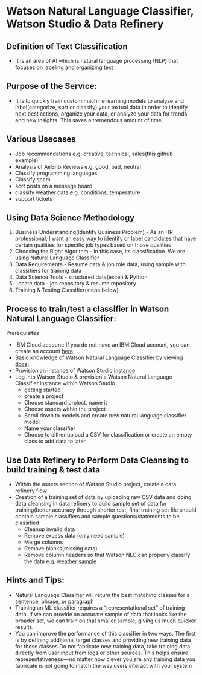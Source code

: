 # Watson Natural Language Classifier, Watson Studio & Data Refinery

## Definition of Text Classification
- It is an area of AI which is natural language processing (NLP) that focuses on labeling and organizing text

## Purpose of the Service:  
- It is to quickly train custom machine learning models to analyze and label(categorize, sort or classify) your textual data in order to identify next best actions, organize your data, or analyze your data for trends and new insights. This saves a tremendous amount of time.

## Various Usecases
- Job recommendations e.g. creative, technical, sales(this github example)
- Analysis of AirBnb Reviews e.g. good, bad, neutral
- Classify programming languages
- Classify spam
- sort posts on a message board 
- classify weather data e.g. conditions, temperature
- support tickets

## Using Data Science Methodology

1. Business Understanding(Identify Business Problem) - As an HR professional, I want an easy way to identify or label candidates that have certain qualities for specific job types based on those qualities
2. Choosing the Right Algorithm - In this case, its classification. We are using Natural Language Classifier
3. Data Requirements - Resume data & job role data, using sample with classifiers for training data
4. Data Science Tools - structured data(excel) & Python
5. Locate data - job repository & resume repository
6. Training & Testing Classifier(steps below)

## Process to train/test a classifier in Watson Natural Language Classifier: 


Prerequisites
- IBM Cloud account: If you do not have an IBM Cloud account, you can create an account [here](https://cloud.ibm.com/)
- Basic knowledge of Watson Natural Language Classifier by viewing [docs](https://cloud.ibm.com/docs/services/natural-language-classifier?topic=natural-language-classifier-natural-language-classifier&cm_mc_uid=08582511162115581306652&cm_mc_sid_50200000=48334731559443154666&cm_mc_sid_52640000=20154341559443154668&programming_language=python#natural-language-classifier).
- Provision an instance of Watson Studio [instance](https://cloud.ibm.com/catalog/services/watson-studio)
- Log into Watson Studio & provision a Watson Natural Language Classifier instance within Watson Studio
    - getting started
    - create a project
    - Choose standard project, name it
    - Choose assets within the project
    - Scroll down to models and create new natural language classifier model
    - Name your classifier 
    - Choose to either upload a CSV for classification or create an empty class to add data to later
    
 ## Use Data Refinery to Perform Data Cleansing to build training & test data
- Within the assets section of Watson Studio project, create a data refinery flow
- Creation of a training set of data by uploading raw CSV data and doing data cleansing in data refinery to build 
  sample set of data for training(better accuracy through shorter test, final training set file should contain sample 
  classifiers and sample questions/statements to be classified
    - Cleanup invalid data
    - Remove excess data (only need sample)
    - Merge columns
    - Remove blanks(missing data)
    - Remove column headers so that Watson NLC can properly classify the data e.g. [weather sample](https://github.com/bmguillo/watsonnaturallanguageclassifier_hrjobrecommendations/blob/master/weather_data_train.csv)
       
     
     
     
     
## Hints and Tips:
- Natural Language Classifier will return the best matching classes for a sentence, phrase, or paragraph
- Training an ML classifier requires a “representational set” of training data. If we can provide an accurate sample of data that looks like the broader set, we can train on that smaller sample, giving us much quicker results.
- You can improve the performance of this classifier in two ways. The first is by defining additional target classes and providing new training data for those classes.Do not fabricate new training data, take training data directly from user input from logs or other sources. This helps ensure representativeness — no matter how clever you are any training data you fabricate is not going to match the way users interact with your system






